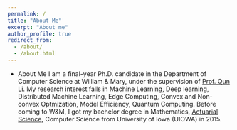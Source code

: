 ```yaml
---
permalink: /
title: "About Me"
excerpt: "About me"
author_profile: true
redirect_from: 
  - /about/
  - /about.html
---
```


- About Me
I am a final-year Ph.D. candidate in the Department of Computer Science at William & Mary, under the supervision of [Prof. Qun Li](https://www.cs.wm.edu/~liqun/). My research interest falls in Machine Learning, Deep learning, Distributed Machine Learning, Edge Computing, Convex and Non-convex Optmization, Model Efficiency, Quantum Computing. Before coming to W&M, I got my bachelor degree in Mathematics, [Actuarial Science](https://en.wikipedia.org/wiki/Actuarial_science), Computer Science from University of Iowa (UIOWA) in 2015.
